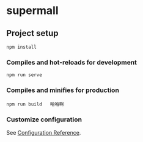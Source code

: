 # supermall

## Project setup
```
npm install
```

### Compiles and hot-reloads for development
```
npm run serve
```

### Compiles and minifies for production
```
npm run build   哈哈啊
```

### Customize configuration
See [Configuration Reference](https://cli.vuejs.org/config/).
